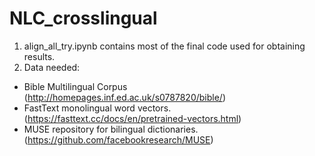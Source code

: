 # NLC_crosslingual

1. align_all_try.ipynb contains most of the final code used for obtaining results. 
2. Data needed: 
  - Bible Multilingual Corpus (http://homepages.inf.ed.ac.uk/s0787820/bible/)
  - FastText monolingual word vectors. (https://fasttext.cc/docs/en/pretrained-vectors.html)
  - MUSE repository for bilingual dictionaries. (https://github.com/facebookresearch/MUSE)
